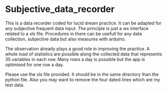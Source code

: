 # Subjective_data_recorder
This is a data recorder coded for lucid dream practice. It can be adapted for any subjective frequent data input.
The principle is just a wx interface related to a xls file.
Procedures in there can be usefull for any data collection, subjective data but also measures with arduino.


The observation already plays a good role in improving the practice. A whole load of statistics are possible along the collected data that represents 35 variables in each row. Many rows a day is possible but the app is optimised for one row a day. 


Please use the xls file provided. It should be in the same directory than the python file. 
Also you may want to remove the four dated lines which are my test data.
